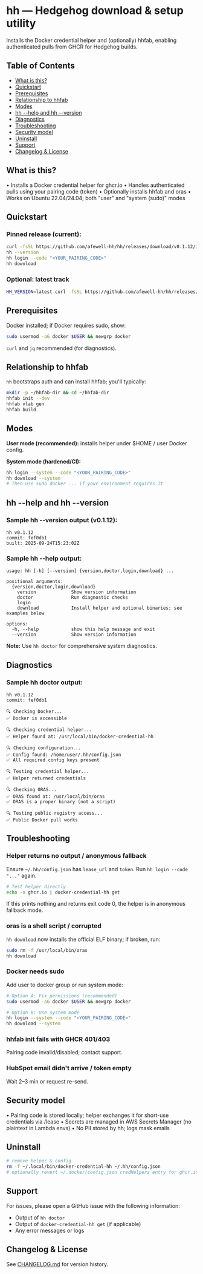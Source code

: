 # hh — Hedgehog download & setup utility

Installs the Docker credential helper and (optionally) hhfab, enabling authenticated pulls from GHCR for Hedgehog builds.

## Table of Contents

- [What is this?](#what-is-this)
- [Quickstart](#quickstart)
- [Prerequisites](#prerequisites)
- [Relationship to hhfab](#relationship-to-hhfab)
- [Modes](#modes)
- [hh --help and hh --version](#hh---help-and-hh---version)
- [Diagnostics](#diagnostics)
- [Troubleshooting](#troubleshooting)
- [Security model](#security-model)
- [Uninstall](#uninstall)
- [Support](#support)
- [Changelog & License](#changelog--license)

## What is this?

• Installs a Docker credential helper for ghcr.io
• Handles authenticated pulls using your pairing code (token)
• Optionally installs hhfab and oras
• Works on Ubuntu 22.04/24.04; both "user" and "system (sudo)" modes

## Quickstart

### Pinned release (current):

```bash
curl -fsSL https://github.com/afewell-hh/hh/releases/download/v0.1.12/install-hh.sh | bash
hh --version
hh login --code "<YOUR_PAIRING_CODE>"
hh download
```

### Optional: latest track

```bash
HH_VERSION=latest curl -fsSL https://github.com/afewell-hh/hh/releases/latest/download/install-hh.sh | bash
```

## Prerequisites

Docker installed; if Docker requires sudo, show:

```bash
sudo usermod -aG docker $USER && newgrp docker
```

`curl` and `jq` recommended (for diagnostics).

## Relationship to hhfab

`hh` bootstraps auth and can install hhfab; you'll typically:

```bash
mkdir -p ~/hhfab-dir && cd ~/hhfab-dir
hhfab init --dev
hhfab vlab gen
hhfab build
```

## Modes

**User mode (recommended):** installs helper under $HOME / user Docker config.

**System mode (hardened/CI):**

```bash
hh login --system --code "<YOUR_PAIRING_CODE>"
hh download --system
# Then use sudo docker ... if your environment requires it
```

## hh --help and hh --version

### Sample hh --version output (v0.1.12):

```
hh v0.1.12
commit: fef0db1
built: 2025-09-24T15:23:02Z
```

### Sample hh --help output:

```
usage: hh [-h] [--version] {version,doctor,login,download} ...

positional arguments:
  {version,doctor,login,download}
    version             Show version information
    doctor              Run diagnostic checks
    login
    download            Install helper and optional binaries; see examples below

options:
  -h, --help            show this help message and exit
  --version             Show version information
```

**Note:** Use `hh doctor` for comprehensive system diagnostics.

## Diagnostics

### Sample hh doctor output:

```
hh v0.1.12
commit: fef0db1

🔍 Checking Docker...
✅ Docker is accessible

🔍 Checking credential helper...
✅ Helper found at: /usr/local/bin/docker-credential-hh

🔍 Checking configuration...
✅ Config found: /home/user/.hh/config.json
✅ All required config keys present

🔍 Testing credential helper...
✅ Helper returned credentials

🔍 Checking ORAS...
✅ ORAS found at: /usr/local/bin/oras
✅ ORAS is a proper binary (not a script)

🔍 Testing public registry access...
✅ Public Docker pull works
```

## Troubleshooting

### Helper returns no output / anonymous fallback
Ensure `~/.hh/config.json` has `lease_url` and `token`. Run `hh login --code "..."` again.

```bash
# Test helper directly
echo -n ghcr.io | docker-credential-hh get
```

If this prints nothing and returns exit code 0, the helper is in anonymous fallback mode.

### oras is a shell script / corrupted
`hh download` now installs the official ELF binary; if broken, run:

```bash
sudo rm -f /usr/local/bin/oras
hh download
```

### Docker needs sudo
Add user to docker group or run system mode:

```bash
# Option A: Fix permissions (recommended)
sudo usermod -aG docker $USER && newgrp docker

# Option B: Use system mode
hh login --system --code "<YOUR_PAIRING_CODE>"
hh download --system
```

### hhfab init fails with GHCR 401/403
Pairing code invalid/disabled; contact support.

### HubSpot email didn't arrive / token empty
Wait 2–3 min or request re-send.

## Security model

• Pairing code is stored locally; helper exchanges it for short-use credentials via /lease
• Secrets are managed in AWS Secrets Manager (no plaintext in Lambda envs)
• No PII stored by hh; logs mask emails

## Uninstall

```bash
# remove helper & config
rm -f ~/.local/bin/docker-credential-hh ~/.hh/config.json
# optionally revert ~/.docker/config.json credHelpers entry for ghcr.io
```

## Support

For issues, please open a GitHub issue with the following information:

- Output of `hh doctor`
- Output of `docker-credential-hh get` (if applicable)
- Any error messages or logs

## Changelog & License

See [CHANGELOG.md](CHANGELOG.md) for version history.